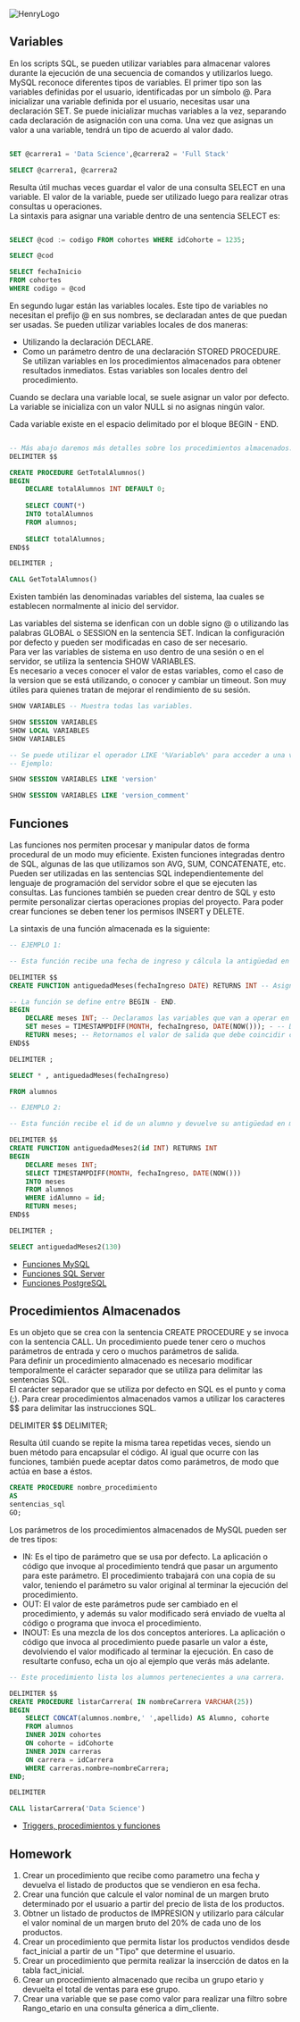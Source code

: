 ![HenryLogo](https://d31uz8lwfmyn8g.cloudfront.net/Assets/logo-henry-white-lg.png)

## Variables

En los scripts SQL, se pueden utilizar variables para almacenar valores durante la ejecución de una secuencia de comandos y utilizarlos luego.<br>
MySQL reconoce diferentes tipos de variables. El primer tipo son las variables definidas por el usuario, identificadas por un símbolo @. Para inicializar una variable definida por el usuario, necesitas usar una declaración SET. Se puede inicializar muchas variables a la vez, separando cada declaración de asignación con una coma. Una vez que asignas un valor a una variable, tendrá un tipo de acuerdo al valor dado.

```SQL

SET @carrera1 = 'Data Science',@carrera2 = 'Full Stack'

SELECT @carrera1, @carrera2


```

Resulta útil muchas veces guardar el valor de una consulta SELECT en una variable. El valor de la variable, puede ser utilizado luego para realizar otras consultas u operaciones.<br>
La sintaxis para asignar una variable dentro de una sentencia SELECT es:

```SQL

SELECT @cod := codigo FROM cohortes WHERE idCohorte = 1235;

SELECT @cod

SELECT fechaInicio 
FROM cohortes
WHERE codigo = @cod

```

En segundo lugar están las variables locales. Este tipo de variables no necesitan el prefijo @ en sus nombres, se declaradan antes de que puedan ser usadas. Se pueden utilizar variables locales de dos maneras:
- Utilizando la declaración DECLARE.
- Como un parámetro dentro de una declaración STORED PROCEDURE. Se utilizan variables en los procedimientos almacenados para obtener resultados inmediatos. Estas variables son locales dentro del procedimiento.

Cuando se declara una variable local, se suele asignar un valor por defecto. La variable se inicializa con un valor NULL si no asignas ningún valor.

Cada variable existe en el espacio delimitado por el bloque BEGIN - END.


```SQL

-- Más abajo daremos más detalles sobre los procedimientos almacenados.
DELIMITER $$

CREATE PROCEDURE GetTotalAlumnos()
BEGIN
	DECLARE totalAlumnos INT DEFAULT 0;
    
    SELECT COUNT(*) 
    INTO totalAlumnos
    FROM alumnos;
    
    SELECT totalAlumnos;
END$$

DELIMITER ;

CALL GetTotalAlumnos()

```
Existen también las denominadas variables del sistema, laa cuales se establecen normalmente al inicio del servidor.

Las variables del sistema se idenfican con un doble signo @ o utilizando las palabras GLOBAL o SESSION en la sentencia SET. Indican la configuración por defecto y pueden ser modificadas en caso de ser necesario.<br>
Para ver las variables de sistema en uso dentro de una sesión o en el servidor, se utiliza la sentencia SHOW VARIABLES.<br>
Es necesario a veces conocer el valor de estas variables, como el caso de la version que se está utilizando, o conocer y cambiar un timeout. Son muy útiles para quienes tratan de mejorar el rendimiento de su sesión.

```SQL
SHOW VARIABLES -- Muestra todas las variables.

SHOW SESSION VARIABLES 
SHOW LOCAL VARIABLES 
SHOW VARIABLES 

-- Se puede utilizar el operador LIKE '%Variable%' para acceder a una variable en particular.
-- Ejemplo:

SHOW SESSION VARIABLES LIKE 'version'

SHOW SESSION VARIABLES LIKE 'version_comment'

```

## Funciones

Las funciones  nos permiten procesar y manipular datos de forma procedural de un modo muy eficiente. Existen funciones integradas dentro de SQL, algunas de las que utilizamos son AVG, SUM, CONCATENATE, etc.<br>
Pueden ser utilizadas en las sentencias SQL independientemente del lenguaje de programación del servidor sobre el que se ejecuten las consultas. Las funciones también se pueden crear dentro de SQL y esto permite personalizar ciertas operaciones propias del proyecto.
Para poder crear funciones se deben tener los permisos INSERT y DELETE.<br>

La sintaxis de una función almacenada es la siguiente:
```SQL
-- EJEMPLO 1:

-- Esta función recibe una fecha de ingreso y cálcula la antigüedad en meses del alumno.

DELIMITER $$
CREATE FUNCTION antiguedadMeses(fechaIngreso DATE) RETURNS INT -- Asignamos un nombre, parámetros de la función y tipo de dato a retornar.

-- La función se define entre BEGIN - END.
BEGIN
	DECLARE meses INT; -- Declaramos las variables que van a operar en la función
	SET meses = TIMESTAMPDIFF(MONTH, fechaIngreso, DATE(NOW())); - -- Definimos el script.
    RETURN meses; -- Retornamos el valor de salida que debe coincidir con el tipo declarado en CREATE
END$$

DELIMITER ;

SELECT * , antiguedadMeses(fechaIngreso) 

FROM alumnos

-- EJEMPLO 2:

-- Esta función recibe el id de un alumno y devuelve su antigüedad en meses.

DELIMITER $$
CREATE FUNCTION antiguedadMeses2(id INT) RETURNS INT
BEGIN
	DECLARE meses INT;
    SELECT TIMESTAMPDIFF(MONTH, fechaIngreso, DATE(NOW()))
    INTO meses
    FROM alumnos
    WHERE idAlumno = id;
    RETURN meses;
END$$

DELIMITER ;

SELECT antiguedadMeses2(130)

```
- [Funciones MySQL](https://manuales.guebs.com/mysql-5.0/functions.html)
- [Funciones SQL Server](https://docs.microsoft.com/es-es/sql/t-sql/functions/functions?view=sql-server-ver15)
- [Funciones PostgreSQL](https://runebook.dev/es/docs/postgresql/functions-aggregate)

## Procedimientos Almacenados

Es un objeto que se crea con la sentencia CREATE PROCEDURE y se invoca con la sentencia CALL. Un procedimiento puede tener cero o muchos parámetros de entrada y cero o muchos parámetros de salida.<br>
Para definir un procedimiento almacenado es necesario modificar temporalmente el carácter separador que se utiliza para delimitar las sentencias SQL.<br>
El carácter separador que se utiliza por defecto en SQL es el punto y coma (;). Para crear procedimientos almacenados vamos a utilizar los caracteres $$ para delimitar las instrucciones SQL.

DELIMITER $$
DELIMITER;

Resulta útil cuando se repite la misma tarea repetidas veces, siendo un buen método para encapsular el código. Al igual que ocurre con las funciones, también puede aceptar datos como parámetros, de modo que actúa en base a éstos.


```SQL
CREATE PROCEDURE nombre_procedimiento
AS
sentencias_sql
GO;

```

Los parámetros de los procedimientos almacenados de MySQL pueden ser de tres tipos:
- IN: Es el tipo de parámetro que se usa por defecto. La aplicación o código que invoque al procedimiento tendrá que pasar un argumento para este parámetro. El procedimiento trabajará con una copia de su valor, teniendo el parámetro su valor original al terminar la ejecución del procedimiento.<br>
- OUT: El valor de este parámetros pude ser cambiado en el procedimiento, y además su valor modificado será enviado de vuelta al código o programa que invoca el procedimiento.
- INOUT: Es una mezcla de los dos conceptos anteriores. La aplicación o código que invoca al procedimiento puede pasarle un valor a éste, devolviendo el valor modificado al terminar la ejecución. En caso de resultarte confuso, echa un ojo al ejemplo que verás más adelante.

```SQL
-- Este procedimiento lista los alumnos pertenecientes a una carrera.

DELIMITER $$
CREATE PROCEDURE listarCarrera( IN nombreCarrera VARCHAR(25))
BEGIN
	SELECT CONCAT(alumnos.nombre,' ',apellido) AS Alumno, cohorte
	FROM alumnos
	INNER JOIN cohortes
	ON cohorte = idCohorte
	INNER JOIN carreras 
	ON carrera = idCarrera
	WHERE carreras.nombre=nombreCarrera;
END;

DELIMITER

CALL listarCarrera('Data Science')

```

- [Triggers, procedimientos y funciones](https://josejuansanchez.org/bd/unidad-12-teoria/index.html#:~:text=Un%20procedimiento%20almacenado%20es%20un,o%20muchos%20par%C3%A1metros%20de%20salida.)


## Homework

1. Crear un procedimiento que recibe como parametro una fecha y devuelva el listado de productos que se vendieron en esa fecha.<br>
2. Crear una función que calcule el valor nominal de un margen bruto determinado por el usuario a partir del precio de lista de los productos.
3. Obtner un listado de productos de IMPRESION y utilizarlo para cálcular el valor nominal de un margen bruto del 20% de cada uno de los productos.
4. Crear un procedimiento que permita listar los productos vendidos desde fact_inicial a partir de un "Tipo" que determine el usuario.
5. Crear un procedimiento que permita realizar la insercción de datos en la tabla fact_inicial.
6. Crear un procedimiento almacenado que reciba un grupo etario y devuelta el total de ventas para ese grupo.
7. Crear una variable que se pase como valor para realizar una filtro sobre Rango_etario en una consulta génerica a dim_cliente.

